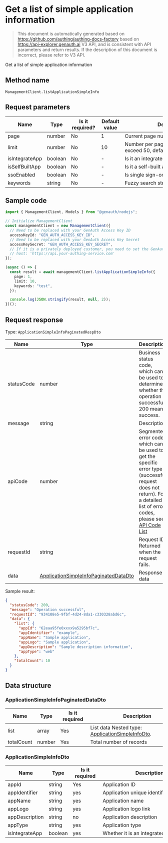 # Get a list of simple application information

<!--
Warning⚠️:
Do not modify this document directly,
https://github.com/Authing/authing-docs-factory
Use this project to generate
-->

<LastUpdated />

> This document is automatically generated based on https://github.com/authing/authing-docs-factory based on https://api-explorer.genauth.ai V3 API, and is consistent with API parameters and return results. If the description of this document is incorrect, please refer to V3 API.

Get a list of simple application information

## Method name

`ManagementClient.listApplicationSimpleInfo`

## Request parameters

| Name           | Type    | <div style="width:80px">Is it required?</div> | <div style="width:60px">Default value</div> | <div style="width:300px">Description</div>               | <div style="width:200px">Sample value</div> |
| -------------- | ------- | --------------------------------------------- | ------------------------------------------- | -------------------------------------------------------- | ------------------------------------------- |
| page           | number  | No                                            | 1                                           | Current page number, starting from 1                     | `1`                                         |
| limit          | number  | No                                            | 10                                          | Number per page, maximum cannot exceed 50, default is 10 | `10`                                        |
| isIntegrateApp | boolean | No                                            | -                                           | Is it an integrated application?                         |                                             |
| isSelfBuiltApp | boolean | No                                            | -                                           | Is it a self-built application?                          |                                             |
| ssoEnabled     | boolean | No                                            | -                                           | Is single sign-on enabled?                               |                                             |
| keywords       | string  | No                                            | -                                           | Fuzzy search string                                      | `test`                                      |

## Sample code

```ts
import { ManagementClient, Models } from "@genauth/nodejs";

// Initialize ManagementClient
const managementClient = new ManagementClient({
  // Need to be replaced with your GenAuth Access Key ID
  accessKeyId: "GEN_AUTH_ACCESS_KEY_ID",
  // Need to be replaced with your GenAuth Access Key Secret
  accessKeySecret: "GEN_AUTH_ACCESS_KEY_SECRET",
  // If it is a privately deployed customer, you need to set the GenAuth service domain name
  // host: 'https://api.your-authing-service.com'
});

(async () => {
  const result = await managementClient.listApplicationSimpleInfo({
    page: 1,
    limit: 10,
    keywords: "test",
  });

  console.log(JSON.stringify(result, null, 2));
})();
```

## Request response

Type: `ApplicationSimpleInfoPaginatedRespDto`

| Name       | Type                                                                                       | Description                                                                                                                                                                                                                                                                                                                                         |
| ---------- | ------------------------------------------------------------------------------------------ | --------------------------------------------------------------------------------------------------------------------------------------------------------------------------------------------------------------------------------------------------------------------------------------------------------------------------------------------------- |
| statusCode | number                                                                                     | Business status code, which can be used to determine whether the operation is successful. 200 means success.                                                                                                                                                                                                                                        |
| message    | string                                                                                     | Description                                                                                                                                                                                                                                                                                                                                         |
| apiCode    | number                                                                                     | Segmented error code, which can be used to get the specific error type (successful request does not return). For a detailed list of error codes, please see: [API Code List](https://api-explorer.genauth.ai/?tag=group/%E5%BC%80%E5%8F%91%E5%87%86%E5%A4%87#tag/%E5%BC%80%E5%8F%91%E5%87%86%E5%A4%87/%E9%94%99%E8%AF%AF%E5%A4%84%E7%90%86/apiCode) |
| requestId  | string                                                                                     | Request ID. Returned when the request fails.                                                                                                                                                                                                                                                                                                        |
| data       | <a href="#ApplicationSimpleInfoPaginatedDataDto">ApplicationSimpleInfoPaginatedDataDto</a> | Response data                                                                                                                                                                                                                                                                                                                                       |

Sample result:

```json
{
  "statusCode": 200,
  "message": "Operation successful",
  "requestId": "934108e5-9fbf-4d24-8da1-c330328abd6c",
  "data": {
    "list": {
      "appId": "62eaa95fe0xxxx9a5295bf7c",
      "appIdentifier": "example",
      "appName": "Sample application",
      "appLogo": "Sample application",
      "appDescription": "Sample description information",
      "appType": "web"
    },
    "totalCount": 10
  }
}
```

## Data structure

### <a id="ApplicationSimpleInfoPaginatedDataDto"></a> ApplicationSimpleInfoPaginatedDataDto

| Name       | Type   | <div style="width:80px">Is it required</div> | <div style="width:300px">Description</div>                                               | <div style="width:200px">Sample value</div> |
| ---------- | ------ | -------------------------------------------- | ---------------------------------------------------------------------------------------- | ------------------------------------------- |
| list       | array  | Yes                                          | List data Nested type: <a href="#ApplicationSimpleInfoDto">ApplicationSimpleInfoDto</a>. |                                             |
| totalCount | number | Yes                                          | Total number of records                                                                  | `10`                                        |

### <a id="ApplicationSimpleInfoDto"></a> ApplicationSimpleInfoDto

| Name           | Type    | <div style="width:80px">Is it required</div> | <div style="width:300px">Description</div> | <div style="width:200px">Sample value</div> |
| -------------- | ------- | -------------------------------------------- | ------------------------------------------ | ------------------------------------------- |
| appId          | string  | Yes                                          | Application ID                             | `62eaa95fe0xxxx9a5295bf7c`                  |
| appIdentifier  | string  | yes                                          | Application unique identifier              | `example`                                   |
| appName        | string  | yes                                          | Application name                           | `Example application`                       |
| appLogo        | string  | yes                                          | Application logo link                      | `Example application`                       |
| appDescription | string  | no                                           | Application description                    | `Example description`                       |
| appType        | string  | yes                                          | Application type                           | web                                         |
| isIntegrateApp | boolean | yes                                          | Whether it is an integrated application    |                                             |

